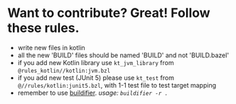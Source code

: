 # Want to contribute? Great! Follow these rules.

- write new files in kotlin
- all the new 'BUILD' files should be named 'BUILD' and not 'BUILD.bazel'
- if you add new Kotlin library use `kt_jvm_library` from `@rules_kotlin//kotlin:jvm.bzl`
- if you add new test (JUnit 5) please use `kt_test` from `@//rules/kotlin:junit5.bzl`, with 1-1 test file to test target mapping
- remember to use [buildifier](https://github.com/bazelbuild/buildtools/blob/master/buildifier/README.md). _usage: `buildifier -r .`_
